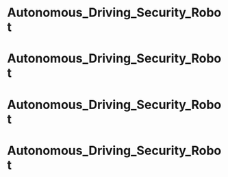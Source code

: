 # Autonomous_Driving_Security_Robot
# Autonomous_Driving_Security_Robot
# Autonomous_Driving_Security_Robot
# Autonomous_Driving_Security_Robot
